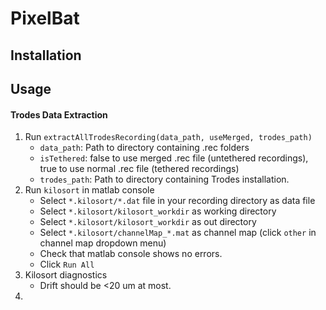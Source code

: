 # PixelBat

## Installation

## Usage
#### Trodes Data Extraction

1. Run `extractAllTrodesRecording(data_path, useMerged, trodes_path)`
	- `data_path`: Path to directory containing .rec folders
	- `isTethered`: false to use merged .rec file (untethered recordings), true to use normal .rec file (tethered recordings)
	- `trodes_path`: Path to directory containing Trodes installation. 
2. Run `kilosort` in matlab console
	- Select `*.kilosort/*.dat` file in your recording directory as data file
	- Select `*.kilosort/kilosort_workdir` as working directory
	- Select `*.kilosort/kilosort_workdir` as out directory
	- Select `*.kilosort/channelMap_*.mat` as channel map (click `other` in channel map dropdown menu)
	- Check that matlab console shows no errors.
	- Click `Run All`
3. Kilosort diagnostics
	- Drift should be <20 um at most. 
5. 